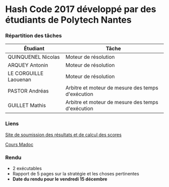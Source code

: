 # Hash Code 2017 développé par des étudiants de Polytech Nantes

### Répartition des tâches

| Étudiant | Tâche |
| --- |---|
| QUINQUENEL Nicolas | Moteur de résolution |
| ARQUEY Antonin | Moteur de résolution |
| LE CORGUILLE Laouenan | Moteur de résolution |
| PASTOR Andréas | Arbitre et moteur de mesure des temps d'exécution |
| GUILLET Mathis | Arbitre et moteur de mesure des temps d'exécution |

### Liens 

[Site de soumission des résultats et de calcul des scores](http://pitools.polytech.univ-nantes.prive/hashcode)

[Cours Madoc](http://madoc.univ-nantes.fr/course/view.php?id=30840)

### Rendu

* 2 exécutables
* Rapport de 5 pages sur la stratégie et les choses pertinentes
* __Date du rendu pour le vendredi 15 décembre__

